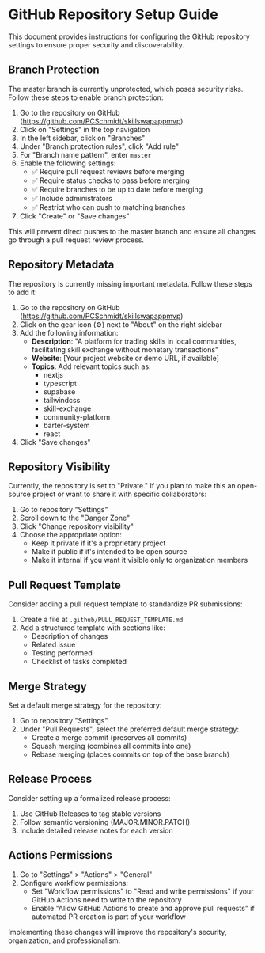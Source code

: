 # GitHub Repository Setup Guide

This document provides instructions for configuring the GitHub repository settings to ensure proper security and discoverability.

## Branch Protection

The master branch is currently unprotected, which poses security risks. Follow these steps to enable branch protection:

1. Go to the repository on GitHub (https://github.com/PCSchmidt/skillswapappmvp)
2. Click on "Settings" in the top navigation
3. In the left sidebar, click on "Branches"
4. Under "Branch protection rules", click "Add rule"
5. For "Branch name pattern", enter `master`
6. Enable the following settings:
   - ✅ Require pull request reviews before merging
   - ✅ Require status checks to pass before merging
   - ✅ Require branches to be up to date before merging
   - ✅ Include administrators
   - ✅ Restrict who can push to matching branches
7. Click "Create" or "Save changes"

This will prevent direct pushes to the master branch and ensure all changes go through a pull request review process.

## Repository Metadata

The repository is currently missing important metadata. Follow these steps to add it:

1. Go to the repository on GitHub (https://github.com/PCSchmidt/skillswapappmvp)
2. Click on the gear icon (⚙️) next to "About" on the right sidebar
3. Add the following information:
   - **Description**: "A platform for trading skills in local communities, facilitating skill exchange without monetary transactions"
   - **Website**: [Your project website or demo URL, if available]
   - **Topics**: Add relevant topics such as:
     - nextjs
     - typescript
     - supabase
     - tailwindcss
     - skill-exchange
     - community-platform
     - barter-system
     - react
4. Click "Save changes"

## Repository Visibility

Currently, the repository is set to "Private." If you plan to make this an open-source project or want to share it with specific collaborators:

1. Go to repository "Settings"
2. Scroll down to the "Danger Zone"
3. Click "Change repository visibility"
4. Choose the appropriate option:
   - Keep it private if it's a proprietary project
   - Make it public if it's intended to be open source
   - Make it internal if you want it visible only to organization members

## Pull Request Template

Consider adding a pull request template to standardize PR submissions:

1. Create a file at `.github/PULL_REQUEST_TEMPLATE.md`
2. Add a structured template with sections like:
   - Description of changes
   - Related issue
   - Testing performed
   - Checklist of tasks completed

## Merge Strategy

Set a default merge strategy for the repository:

1. Go to repository "Settings"
2. Under "Pull Requests", select the preferred default merge strategy:
   - Create a merge commit (preserves all commits)
   - Squash merging (combines all commits into one)
   - Rebase merging (places commits on top of the base branch)

## Release Process

Consider setting up a formalized release process:

1. Use GitHub Releases to tag stable versions
2. Follow semantic versioning (MAJOR.MINOR.PATCH)
3. Include detailed release notes for each version

## Actions Permissions

1. Go to "Settings" > "Actions" > "General"
2. Configure workflow permissions:
   - Set "Workflow permissions" to "Read and write permissions" if your GitHub Actions need to write to the repository
   - Enable "Allow GitHub Actions to create and approve pull requests" if automated PR creation is part of your workflow

Implementing these changes will improve the repository's security, organization, and professionalism.
